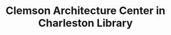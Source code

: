 ---
layout: repo
title: "Clemson Architecture Center in Charleston Library"
id: 1961
permalink: repos/1961/
---